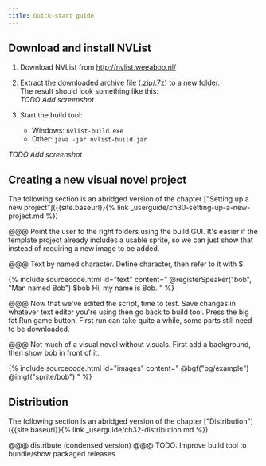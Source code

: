 ```yaml
---
title: Quick-start guide
---
```


## Download and install NVList

1. Download NVList from <http://nvlist.weeaboo.nl/>
2. Extract the downloaded archive file (.zip/.7z) to a new folder.<br/>The result should look something like this:<br/>
_TODO Add screenshot_

3. Start the build tool:<br/>
   - Windows: `nvlist-build.exe`
   - Other: `java -jar nvlist-build.jar`

_TODO Add screenshot_

## Creating a new visual novel project

The following section is an abridged version of the chapter ["Setting up a new project"]({{site.baseurl}}{% link _userguide/ch30-setting-up-a-new-project.md %})

@@@ Point the user to the right folders using the build GUI. It's easier if the template project already includes a usable sprite, so we can just show that instead of requiring a new image to be added.

@@@ Text by named character. Define character, then refer to it with $.

{% include sourcecode.html id="text" content="
@registerSpeaker(\"bob\", \"Man named Bob\")
$bob Hi, my name is Bob.
" %}

@@@ Now that we've edited the script, time to test. Save changes in whatever text editor you're using then go back to build tool. Press the big fat Run game button. First run can take quite a while, some parts still need to be downloaded.

@@@ Not much of a visual novel without visuals. First add a background, then show bob in front of it.

{% include sourcecode.html id="images" content="
@bgf(\"bg/example\")
@imgf(\"sprite/bob\")
" %}

## Distribution

The following section is an abridged version of the chapter ["Distribution"]({{site.baseurl}}{% link _userguide/ch32-distribution.md %})

@@@ distribute (condensed version)
@@@ TODO: Improve build tool to bundle/show packaged releases

  